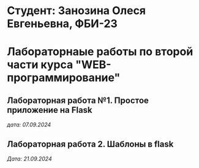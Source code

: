 # Cтудент: Занозина Олеся Евгеньевна, ФБИ-23

# Лабораторнаые работы по второй части курса "WEB-программирование"

## Лабораторная работа №1. Простое приложение на Flask

*дата: 07.09.2024*

## Лабораторная работа 2. Шаблоны в flask

*Дата: 21.09.2024*
